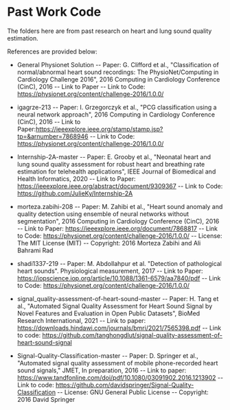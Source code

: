 # Past Work Code
The folders here are from past research on heart and lung sound quality estimation. 

References are provided below: 
- General Physionet Solution
-- Paper: G. Clifford et al., "Classification of normal/abnormal heart sound recordings: The PhysioNet/Computing in Cardiology Challenge 2016", 2016 Computing in Cardiology Conference (CinC), 2016
-- Link to Paper
-- Link to Code: https://physionet.org/content/challenge-2016/1.0.0/

- igagrze-213
-- Paper: I. Grzegorczyk et al., "PCG classification using a neural network approach", 2016 Computing in Cardiology Conference (CinC), 2016
-- Link to Paper:https://ieeexplore.ieee.org/stamp/stamp.jsp?tp=&arnumber=7868946
-- Link to Code: https://physionet.org/content/challenge-2016/1.0.0/

- Internship-2A-master
-- Paper: E. Grooby et al., "Neonatal heart and lung sound quality assessment for robust heart and breathing rate estimation for telehealth applications", IEEE Journal of Biomedical and Health Informatics, 2020
-- Link to Paper: https://ieeexplore.ieee.org/abstract/document/9309367
-- Link to Code: https://github.com/JulieKy/Internship-2A

- morteza.zabihi-208
-- Paper: M. Zahibi et al., "Heart sound anomaly and quality detection using ensemble of neural networks without segmentation", 2016 Computing in Cardiology Conference (CinC), 2016
-- Link to Paper: https://ieeexplore.ieee.org/document/7868817
-- Link to Code: https://physionet.org/content/challenge-2016/1.0.0/
-- License: The MIT License (MIT)
-- Copyright: 2016 Morteza Zabihi and Ali Bahrami Rad 

- shadi1337-219
-- Paper: M. Abdollahpur et al. "Detection of pathological heart sounds". Physiological measurement, 2017
-- Link to Paper: https://iopscience.iop.org/article/10.1088/1361-6579/aa7840/pdf
-- Link to Code: https://physionet.org/content/challenge-2016/1.0.0/
- signal_quality-assessment-of-heart-sound-master
-- Paper: H. Tang et al., "Automated Signal Quality Assessment for Heart Sound Signal by Novel Features and Evaluation in Open Public Datasets", BioMed Research International, 2021 
-- Link to paper: https://downloads.hindawi.com/journals/bmri/2021/7565398.pdf
-- Link to code: https://github.com/tanghongdlut/signal-quality-assessment-of-heart-sound-signal

- Signal-Quality-Classification-master
-- Paper: D. Springer et al., "Automated signal quality assessment of mobile phone-recorded heart sound signals," JMET, In preparation, 2016
-- Link to paper: https://www.tandfonline.com/doi/pdf/10.1080/03091902.2016.1213902
-- Link to code: https://github.com/davidspringer/Signal-Quality-Classification
-- License: GNU General Public License
-- Copyright: 2016  David Springer
